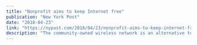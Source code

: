 ```yaml
---
title: "Nonprofit aims to keep Internet free"
publication: "New York Post"
date: "2018-04-23"
link: "https://nypost.com/2018/04/23/nonprofit-aims-to-keep-internet-free-as-net-neutrality-rules-die/"
description: "The community-owned wireless network is an alternative to such megaproviders as Verizon and Time Warner..."
---
```


